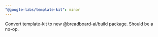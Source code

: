 ```yaml
---
"@google-labs/template-kit": minor
---
```


Convert template-kit to new @breadboard-ai/build package. Should be a no-op.
